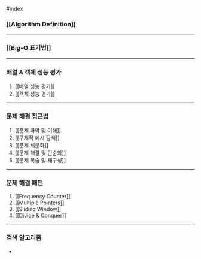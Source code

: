 #index
### [[Algorithm Definition]]
---
### [[Big-O 표기법]]
---
### 배열 & 객체 성능 평가
1. [[배열 성능 평가]]
2. [[객체 성능 평가]]
---
### 문제 해결 접근법
1. [[문제 파악 및 이해]]
2. [[구체적 예시 탐색]]
3. [[문제 세분화]]
4. [[문제 해결 및 단순화]]
5. [[문제 복습 및 재구성]]
---
### 문제 해결 패턴
1. [[Frequency Counter]]
2. [[Multiple Pointers]]
3. [[Sliding Window]]
4. [[Divide & Conquer]]
---
### 검색 알고리즘
- 
